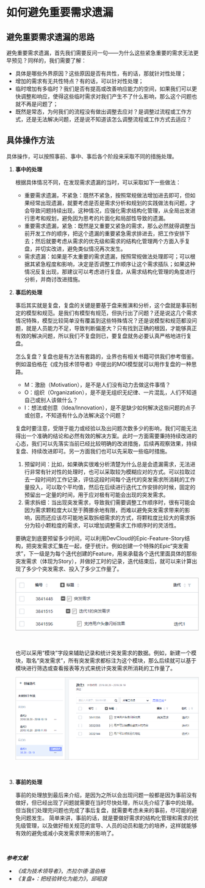 # **如何避免重要需求遗漏**<a name="devcloud_practice_3006"></a>

## **避免重要需求遗漏的思路**<a name="section10819154010811"></a>

避免重要需求遗漏，首先我们需要反问一句——为什么这些紧急重要的需求无法更早预见？同样的，我们需要了解：

-   具体是哪些外界原因？这些原因是否有共性，有的话，那就针对性处理；
-   增加的需求有无共性特点？有的话，可以针对性处理；
-   临时增加有多临时？我们是否有提高或改善响应能力的空间，如果我们可以更快调整和响应，使得这些临时需求对我们产生不了什么影响，那么这个问题也就不再是问题了；
-   既然是常态，为何我们的流程没有做出调整去应对？是调整过流程或工作方式，还是无法解决问题，还是说不知道该怎么调整流程或工作方式去适应？

## **具体操作方法**<a name="section2865639161618"></a>

具体操作，可以按照事前、事中、事后各个阶段来采取不同的措施处理。

1.  **事中的处理**

    根据具体情况不同，在发现需求遗漏的当时，可以采取如下一些做法：

    -   重要需求遗漏，不紧急：既然不紧急，按照常规做法增加进去即可，但如果经常出现遗漏，就要考虑是否是需求分析和规划的实践做法有问题，才会导致问题持续出现，这种情况，应强化需求结构化管理，从全局出发进行思考和规划，避免因为思考的片面化和局部性导致的遗漏。
    -   重要需求遗漏，紧急：既然是又重要又紧急的需求，那么必然就得调整当前开发工作的顺序，把这个遗漏的重要紧急需求排进去，把工作安排下去；然后就要考虑从需求的优先级和需求的结构化管理两个方面入手复盘，并切实改进，避免类似情况再次发生。
    -   需求遗漏：如果是不太重要的需求遗漏，按照常规做法处理即可；可以根据其紧急程度和影响，决定是否调整工作顺序让这个需求插队；如果这种情况反复出现，那建议可以考虑进行复盘，从需求结构化管理的角度进行分析，并商讨改进措施。

2.  **事后的处理**

    事后其实就是复盘，复盘的关键是要基于盘来推演和分析，这个盘就是事前制定的模型和规范。是我们有模型有规范，但执行出了问题？还是说这几个需求情况特殊，模型比较简单没有覆盖到这些特殊情况？还是说模型和规范都没问题，就是人员能力不足，导致判断偏差大？只有找到正确的根因，才能够真正有效的解决问题，所以我们不复盘则已，要复盘就务必要认真严格地进行复盘。

    怎么复盘？复盘也是有方法有套路的，业界也有相关书籍可供我们参考借鉴。例如温伯格在《成为技术领导者》中提出的MOI模型就可以用作复盘的一种思路。

    -   M：激励（Motivation），是不是人们没有动力去做这件事情？
    -   O：组织（Organization），是不是无组织无纪律、一片混乱，人们不知道自己或别人该做什么？
    -   I：想法或创意（Idea/Innovation），是不是缺少如何解决这些问题的点子或创意，不知道有什么办法解决这个问题？

    复盘时要注意，受限于能力或经验以及出问题次数多少的影响，我们可能无法得出一个准确的结论和必然有效的解决方案。此时一方面需要秉持持续改进的心态，我们可以先落实当前已经比较明确的改进措施，后续再观察效果，持续复盘、持续改进即可。另一方面我们也可以先采取一些临时措施。

    1.  预留时间：比如，如果确实很难分析清楚为什么总是会遗漏需求，无法进行非常有针对性的处理时，也可以采取较为模糊应对的方式。可以拉取过去一段时间的工作记录，评估这段时间每个迭代的突发需求所消耗的工作量投入，可以取个平均值，然后在后续进行迭代工作安排的时候，固定的预留出一定量的时间，用于应对极有可能会出现的突发需求。
    2.  需求拆细：当出现突发需求，导致我们需要调整工作顺序时，很有可能会因为需求颗粒度大以至于腾挪余地有限，而难以避免突发需求带来的影响，因而还应该尽可能地采取拆细需求的方式，将颗粒度比较大的需求拆分为较小颗粒度的需求，可以增加调整需求工作顺序时的灵活性。

    要确定到底要预留多少时间，可以利用DevCloud的Epic-Feature-Story结构，把突发需求汇集在一起，便于统计。例如创建一个特殊的Epic“突发需求”，下一级是为每个迭代创建的Feature，用来承载各个迭代里面具体的那些突发需求（体现为Story），并做好工时的记录，迭代结束后，就可以来计算出现了多少个突发需求、投入了多少工作量了。

    ![](figures/06-如何避免重要需求遗漏-01.png)

      

    也可以采用“模块”字段来辅助记录和统计突发需求的数据。例如，新建一个模块，取名“突发需求”，所有突发需求都标注为这个模块，那么后续就可以基于模块进行筛选或查看报表等方式来统计突发需求所消耗的工作量了。

    ![](figures/06-如何避免重要需求遗漏-02.png)

      

3.  **事前的处理**

    事前的处理放到最后来介绍，是因为之所以会出现问题一般都是因为事前没有做好，但已经出现了问题就需要在当时尽快处理，所以先介绍了事中的处理。但当我们处理完问题也完成了事后复盘，就需要考虑未来的事前，尽可能的避免问题发生。 简单来讲，事前的话，就是要做好需求的结构化管理和需求的优先级管理，以及做好相关规范的宣导、人员的动员和能力的培养，这样就能够有效的避免或减小突发需求带来的影响了。


  

_**参考文献**_

-   _《成为技术领导者》_，_杰拉尔德·温伯格_
-   _《复盘+：把经验转化为能力》_，_邱昭良_

  

